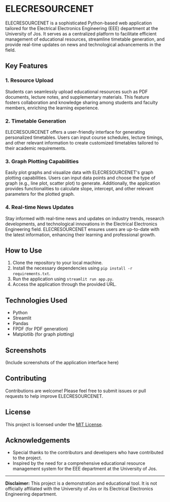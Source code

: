 # ELECRESOURCENET

ELECRESOURCENET is a sophisticated Python-based web application tailored for the Electrical Electronics Engineering (EEE) department at the University of Jos. It serves as a centralized platform to facilitate efficient management of educational resources, streamline timetable generation, and provide real-time updates on news and technological advancements in the field.

## Key Features

### 1. Resource Upload
Students can seamlessly upload educational resources such as PDF documents, lecture notes, and supplementary materials. This feature fosters collaboration and knowledge sharing among students and faculty members, enriching the learning experience.

### 2. Timetable Generation
ELECRESOURCENET offers a user-friendly interface for generating personalized timetables. Users can input course schedules, lecture timings, and other relevant information to create customized timetables tailored to their academic requirements.

### 3. Graph Plotting Capabilities
Easily plot graphs and visualize data with ELECRESOURCENET's graph plotting capabilities. Users can input data points and choose the type of graph (e.g., line plot, scatter plot) to generate. Additionally, the application provides functionalities to calculate slope, intercept, and other relevant parameters for the plotted graph.

### 4. Real-time News Updates
Stay informed with real-time news and updates on industry trends, research developments, and technological innovations in the Electrical Electronics Engineering field. ELECRESOURCENET ensures users are up-to-date with the latest information, enhancing their learning and professional growth.


## How to Use
1. Clone the repository to your local machine.
2. Install the necessary dependencies using `pip install -r requirements.txt`.
3. Run the application using `streamlit run app.py`.
4. Access the application through the provided URL.

## Technologies Used
- Python
- Streamlit
- Pandas
- FPDF (for PDF generation)
- Matplotlib (for graph plotting)

## Screenshots
(Include screenshots of the application interface here)

## Contributing
Contributions are welcome! Please feel free to submit issues or pull requests to help improve ELECRESOURCENET.

## License
This project is licensed under the [MIT License](LICENSE).

## Acknowledgements
- Special thanks to the contributors and developers who have contributed to the project.
- Inspired by the need for a comprehensive educational resource management system for the EEE department at the University of Jos.

---

**Disclaimer:** This project is a demonstration and educational tool. It is not officially affiliated with the University of Jos or its Electrical Electronics Engineering department.
